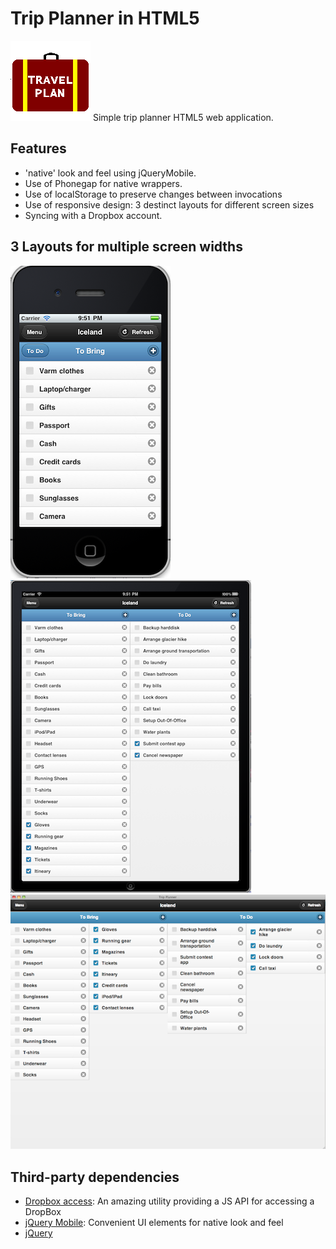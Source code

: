 # Trip Planner in HTML5
![icon](./trip-128.png?raw=true)
Simple trip planner HTML5 web application.

## Features

* 'native' look and feel using jQueryMobile.
* Use of Phonegap for native wrappers.
* Use of localStorage to preserve changes between invocations
* Use of responsive design: 3 destinct layouts for different screen sizes
* Syncing with a Dropbox account.

## 3 Layouts for multiple screen widths

![iphone](./iphone.png?raw=true)
![ipad](./ipad.png?raw=true)
![hosted](./hosted.png?raw=true)

## Third-party dependencies

* [Dropbox access](https://github.com/dropbox/dropbox-js): An amazing utility providing a JS API for accessing a DropBox
* [jQuery Mobile](http://jquerymobile.com): Convenient UI elements for native look and feel
* [jQuery](http://jquery.com)

